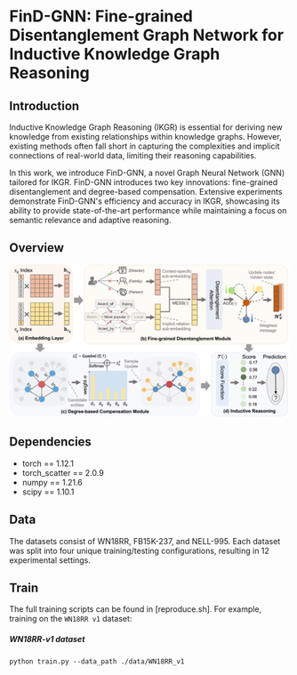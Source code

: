 # FinD-GNN: Fine-grained Disentanglement Graph Network for Inductive Knowledge Graph Reasoning

## Introduction
Inductive Knowledge Graph Reasoning (IKGR) is essential for deriving new knowledge from existing relationships within knowledge graphs.  However, existing methods often fall short in capturing the complexities and implicit connections of real-world data, limiting their reasoning capabilities.

In this work, we introduce FinD-GNN, a novel Graph Neural Network (GNN) tailored for IKGR. FinD-GNN introduces two key innovations: fine-grained disentanglement and degree-based compensation. Extensive experiments demonstrate FinD-GNN's efficiency and accuracy in IKGR, showcasing its ability to provide state-of-the-art performance while maintaining a focus on semantic relevance and adaptive reasoning.

## Overview

<p align="center">
   <img src="FinD-GNN.jpg" width="900">
</p>

## Dependencies

- torch == 1.12.1
- torch_scatter == 2.0.9
- numpy == 1.21.6
- scipy == 1.10.1

## Data

The datasets consist of WN18RR, FB15K-237, and NELL-995. Each dataset was split into four unique training/testing configurations, resulting in 12 experimental settings.

## Train
The full training scripts can be found in [reproduce.sh]. For example, training on the `WN18RR v1` dataset:

##### WN18RR-v1 dataset

```
python train.py --data_path ./data/WN18RR_v1
```
